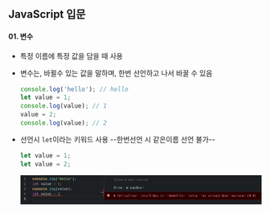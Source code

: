 ## JavaScript 입문

#### 01. 변수

- 특정 이름에 특정 값을 담을 때 사용
- 변수는, 바뀔수 있는 값을 말하며, 한번 선언하고 나서 바꿀 수 있음

  ```javascript
  console.log('hello'); // hello
  let value = 1;
  console.log(value); // 1
  value = 2;
  console.log(value); // 2
  ```

- 선언시 `let`이라는 키워드 사용 --한번선언 시 같은이름 선언 불가--

  ```javascript
  let value = 1;
  let value = 2;
  ```

  ![value error](/src/image/variation_error.jpg)
